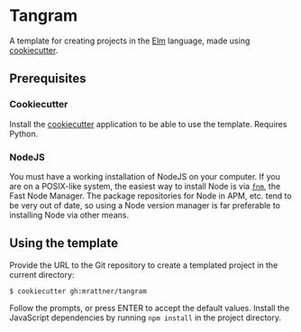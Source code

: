 # Tangram
A template for creating projects in the [Elm][1] language, made using
[cookiecutter][2].

## Prerequisites
### Cookiecutter
Install the [cookiecutter][3] application to be able to use the template.
Requires Python.

### NodeJS
You must have a working installation of NodeJS on your computer. If you are on
a POSIX-like system, the easiest way to install Node is via [`fnm`][4], the Fast
Node Manager. The package repositories for Node in APM, etc. tend to be very out
of date, so using a Node version manager is far preferable to installing Node
via other means.

## Using the template
Provide the URL to the Git repository to create a templated project in the
current directory:

    $ cookiecutter gh:mrattner/tangram

Follow the prompts, or press ENTER to accept the default values. Install the
JavaScript dependencies by running `npm install` in the project directory.

[1]: http://elm-lang.org/
[2]: http://cookiecutter.readthedocs.io/en/latest/usage.html
[3]: http://cookiecutter.readthedocs.io/en/latest/installation.html
[4]: https://github.com/Schniz/fnm
